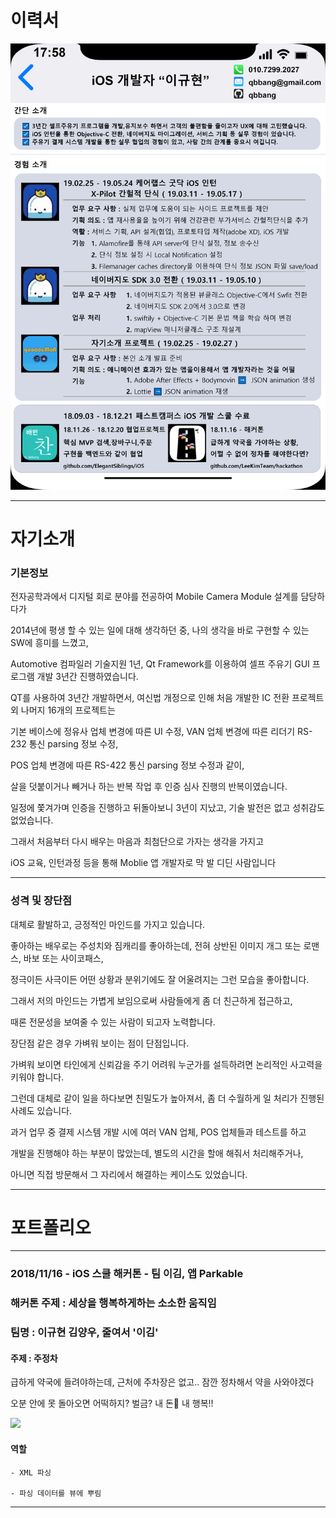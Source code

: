 # 이력서

![](/etc/update190526.png)

---


# 자기소개

### 기본정보

전자공학과에서 디지털 회로 분야를 전공하여 Mobile Camera Module 설계를 담당하다가 

2014년에 평생 할 수 있는 일에 대해 생각하던 중, 나의 생각을 바로 구현할 수 있는 SW에 흥미를 느꼈고,

Automotive 컴파일러 기술지원 1년, Qt Framework를 이용하여 셀프 주유기 GUI 프로그램 개발 3년간 진행하였습니다.

QT를 사용하여 3년간 개발하면서, 여신법 개정으로 인해 처음 개발한 IC 전환 프로젝트 외 나머지 16개의 프로젝트는

기본 베이스에 정유사 업체 변경에 따른 UI 수정, VAN 업체 변경에 따른 리더기 RS-232 통신 parsing 정보 수정,

POS 업체 변경에 따른 RS-422 통신 parsing 정보 수정과 같이, 

살을 덧붙이거나 빼거나 하는 반복 작업 후 인증 심사 진행의 반복이였습니다.

일정에 쫓겨가며 인증을 진행하고 뒤돌아보니 3년이 지났고, 기술 발전은 없고 성취감도 없었습니다.

그래서 처음부터 다시 배우는 마음과 최첨단으로 가자는 생각을 가지고 

iOS 교육, 인턴과정 등을 통해 Moblie 앱 개발자로 막 발 디딘 사람입니다

---

### 성격 및 장단점

대체로 활발하고, 긍정적인 마인드를 가지고 있습니다.

좋아하는 배우로는 주성치와 짐캐리를 좋아하는데, 전혀 상반된 이미지 개그 또는 로맨스, 바보 또는 사이코패스, 

정극이든 사극이든 어떤 상황과 분위기에도 잘 어울려지는 그런 모습을 좋아합니다.

그래서 저의 마인드는 가볍게 보임으로써 사람들에게 좀 더 친근하게 접근하고,

때론 전문성을 보여줄 수 있는 사람이 되고자 노력합니다.

장단점 같은 경우 가벼워 보이는 점이 단점입니다. 

가벼워 보이면 타인에게 신뢰감을 주기 어려워 누군가를 설득하려면 논리적인 사고력을 키워야 합니다.

그런데 대체로 같이 일을 하다보면 친밀도가 높아져서, 좀 더 수월하게 일 처리가 진행된 사례도 있습니다. 

과거 업무 중 결제 시스템 개발 시에 여러 VAN 업체, POS 업체들과 테스트를 하고 

개발을 진행해야 하는 부분이 많았는데, 별도의 시간을 할애 해줘서 처리해주거나, 

아니면 직접 방문해서 그 자리에서 해결하는 케이스도 있었습니다.

---

# 포트폴리오


---

### 2018/11/16 - iOS 스쿨 해커톤 - 팀 이김, 앱 Parkable

### 해커톤 주제 : 세상을 행복하게하는 소소한 움직임

### 팀명 : 이규현 김양우, 줄여서 '이김'

#### 주제 : 주정차

급하게 약국에 들려야하는데, 근처에 주차장은 없고.. 잠깐 정차해서 약을 사와야겠다

오분 안에 못 돌아오면 어떡하지? 벌금? 내 돈💸 내 행복!!

![](/etc/222x480.gif)

#### 역할 

    - XML 파싱
    
    - 파싱 데이터를 뷰에 뿌림


---


